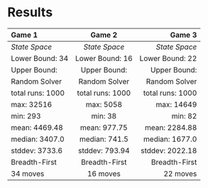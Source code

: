 # Results





|Game 1|Game 2|Game 3|
| :--- | :---: | ---:|
|_State Space_|_State Space_|_State Space_|
|Lower Bound: 34|Lower Bound: 16|Lower Bound: 22
|Upper Bound: |Upper Bound: |Upper Bound:
|Random Solver|Random Solver|Random Solver
|total runs: 1000|total runs: 1000|total runs: 1000
|max: 32516|max: 5058|max: 14649
|min: 293|min: 38|min: 82
|mean: 4469.48|mean: 977.75|mean: 2284.88
|median: 3407.0|median: 741.5|median: 1677.0
|stddev: 3733.6|stddev: 793.94|stddev: 2022.18
|Breadth-First|Breadth-First|Breadth-First
|34 moves|16 moves|22 moves
